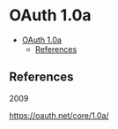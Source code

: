 # OAuth 1.0a

- [OAuth 1.0a](#oauth-10a)
  - [References](#references)

## References

2009

https://oauth.net/core/1.0a/